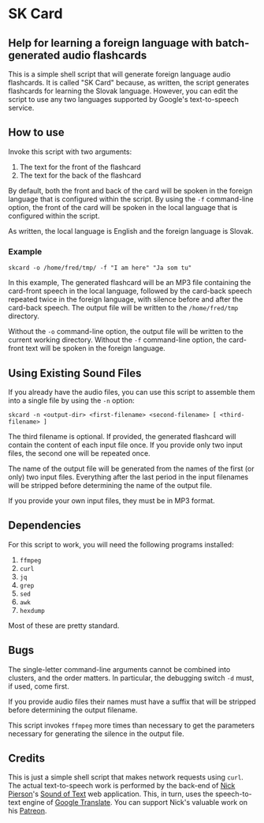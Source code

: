 # SK Card

## Help for learning a foreign language with batch-generated audio flashcards

This is a simple shell script that will generate foreign language audio flashcards.
It is called "SK Card" because, as written, the script generates flashcards for
learning the Slovak language.  However, you can edit the script to use any two
languages supported by Google's text-to-speech service.

## How to use

Invoke this script with two arguments:

1. The text for the front of the flashcard
2. The text for the back of the flashcard

By default, both the front and back of the card will be spoken in the foreign language
that is configured within the script.  By using the `-f` command-line option, the front of
the card will be spoken in the local language that is configured within the script.

As written, the local language is English and the foreign language is Slovak.

### Example

    skcard -o /home/fred/tmp/ -f "I am here" "Ja som tu"

In this example, The generated flashcard will be an MP3 file
containing the card-front speech in the local language, followed by
the card-back speech repeated twice in the foreign language, with
silence before and after the card-back speech.  The output file will be written to the
`/home/fred/tmp` directory.

Without the `-o` command-line option, the output file will be written
to the current working directory.  Without the `-f` command-line option, the card-front
text will be spoken in the foreign language.

## Using Existing Sound Files

If you already have the audio files, you can use this script to assemble them into a single file
by using the `-n` option:

    skcard -n <output-dir> <first-filename> <second-filename> [ <third-filename> ]

The third filename is optional.  If provided, the generated flashcard will contain the content of
each input file once.  If you provide only two input files, the second one will be repeated once.

The name of the output file will be generated from the names of the first (or only) two input files.
Everything after the last period in the input filenames will be stripped before
determining the name of the output file.

If you provide your own input files, they must be in MP3 format.

## Dependencies

For this script to work, you will need the following programs installed:

1. `ffmpeg`
2. `curl`
3. `jq`
3. `grep`
4. `sed`
5. `awk`
6. `hexdump`

Most of these are pretty standard.

## Bugs

The single-letter command-line arguments cannot be combined into clusters, and the order matters.
In particular, the debugging switch `-d` must, if used, come first.

If you provide audio files their names must have a suffix that will be stripped before
determining the output filename.

This script invokes `ffmpeg` more times than necessary to get the parameters necessary for generating
the silence in the output file.

## Credits

This is just a simple shell script that makes network requests using `curl`.  The actual text-to-speech
work is performed by the back-end of [Nick Pierson](https://twitter.com/NickOnTheWeb)'s
[Sound of Text](https://soundoftext.com/) web application.  This, in turn, uses
the speech-to-text engine of [Google Translate](https://translate.google.com/).
You can support Nick's valuable work on his [Patreon](https://www.patreon.com/nickpierson).
